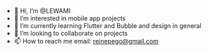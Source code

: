 - 👋 Hi, I’m @LEWAMI
- 👀 I’m interested in mobile app projects 
- 🌱 I’m currently learning Flutter and Bubble and design in general
- 💞️ I’m looking to collaborate on projects
- 📫 How to reach me email: reinepego@gmail.com

<!---
LEWAMI/LEWAMI is a ✨ special ✨ repository because its `README.md` (this file) appears on your GitHub profile.
You can click the Preview link to take a look at your changes.
--->
